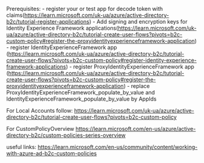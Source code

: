 Prerequisites:
    - register your or test app for decode token with claims(https://learn.microsoft.com/uk-ua/azure/active-directory-b2c/tutorial-register-applications)
    - Add signing and encryption keys for Identity Experience Framework applications(https://learn.microsoft.com/uk-ua/azure/active-directory-b2c/tutorial-create-user-flows?pivots=b2c-custom-policy#register-the-proxyidentityexperienceframework-application)
    - register IdentityExperienceFramework app (https://learn.microsoft.com/uk-ua/azure/active-directory-b2c/tutorial-create-user-flows?pivots=b2c-custom-policy#register-identity-experience-framework-applications)
    - register ProxyIdentityExperienceFramework app (https://learn.microsoft.com/uk-ua/azure/active-directory-b2c/tutorial-create-user-flows?pivots=b2c-custom-policy#register-the-proxyidentityexperienceframework-application)
    - replace ProxyIdentityExperienceFramework_populate_by_value and IdentityExperienceFramework_populate_by_value by AppIds

For Local Accounts follow:
https://learn.microsoft.com/uk-ua/azure/active-directory-b2c/tutorial-create-user-flows?pivots=b2c-custom-policy

For CustomPolicyOverview
https://learn.microsoft.com/en-us/azure/active-directory-b2c/custom-policies-series-overview

useful links:
https://learn.microsoft.com/en-us/community/content/working-with-azure-ad-b2c-custom-policies